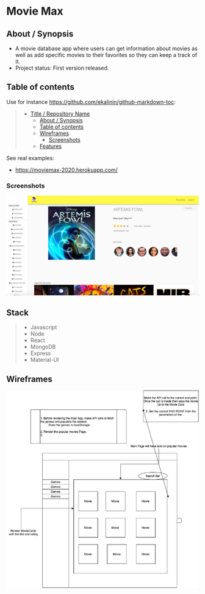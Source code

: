 # Movie Max

## About / Synopsis

* A movie database app where users can get information about movies as well as add specific movies to their favorites so they can keep a track of it. 
* Project status: First version released.

## Table of contents

Use for instance <https://github.com/ekalinin/github-markdown-toc>:

> * [Title / Repository Name](#title--repository-name)
>   * [About / Synopsis](#about--synopsis)
>   * [Table of contents](#table-of-contents)
>   * [Wireframes](#Wireframes)
>     * [Screenshots](#screenshots)
>   * [Features](#Features)

See real examples:

* <https://moviemax-2020.herokuapp.com/>


### Screenshots
<img src="https://github.com/Adilkhan510/MovieMax/blob/master/movieMax.png">


## Stack
> * Javascript
> * Node
> * React
> * MongoDB
> * Express
> * Material-UI 

## Wireframes
<img src="https://github.com/Adilkhan510/MovieMax/blob/master/MovieMax%20design-Page-1.png">
